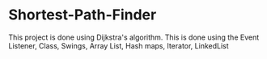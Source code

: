 # Shortest-Path-Finder
This project is done using Dijkstra's algorithm. This  is done using the Event Listener, Class, Swings, Array List, Hash maps, Iterator, LinkedList
